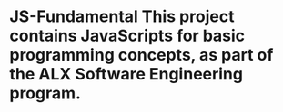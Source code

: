 # JS-Fundamental This project contains JavaScripts for basic programming concepts, as part of the ALX Software Engineering program.
